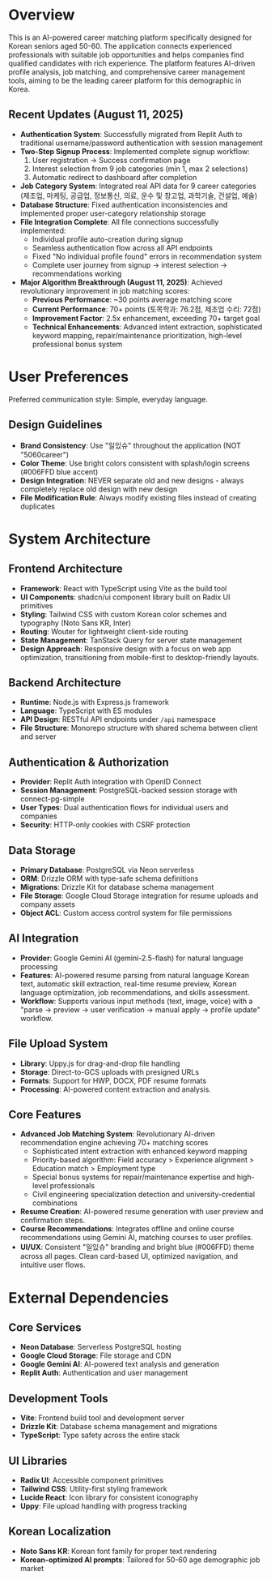 # Overview

This is an AI-powered career matching platform specifically designed for Korean seniors aged 50-60. The application connects experienced professionals with suitable job opportunities and helps companies find qualified candidates with rich experience. The platform features AI-driven profile analysis, job matching, and comprehensive career management tools, aiming to be the leading career platform for this demographic in Korea.

## Recent Updates (August 11, 2025)
- **Authentication System**: Successfully migrated from Replit Auth to traditional username/password authentication with session management
- **Two-Step Signup Process**: Implemented complete signup workflow:
  1. User registration → Success confirmation page
  2. Interest selection from 9 job categories (min 1, max 2 selections)
  3. Automatic redirect to dashboard after completion
- **Job Category System**: Integrated real API data for 9 career categories (제조업, 마케팅, 공급업, 정보통신, 의료, 운수 및 창고업, 과학기술, 건설업, 예술)
- **Database Structure**: Fixed authentication inconsistencies and implemented proper user-category relationship storage
- **File Integration Complete**: All file connections successfully implemented:
  * Individual profile auto-creation during signup
  * Seamless authentication flow across all API endpoints
  * Fixed "No individual profile found" errors in recommendation system
  * Complete user journey from signup → interest selection → recommendations working
- **Major Algorithm Breakthrough (August 11, 2025)**: Achieved revolutionary improvement in job matching scores:
  * **Previous Performance**: ~30 points average matching score
  * **Current Performance**: 70+ points (토목학과: 76.2점, 제조업 수리: 72점)
  * **Improvement Factor**: 2.5x enhancement, exceeding 70+ target goal
  * **Technical Enhancements**: Advanced intent extraction, sophisticated keyword mapping, repair/maintenance prioritization, high-level professional bonus system

# User Preferences

Preferred communication style: Simple, everyday language.

## Design Guidelines
- **Brand Consistency**: Use "일있슈" throughout the application (NOT "5060career")
- **Color Theme**: Use bright colors consistent with splash/login screens (#006FFD blue accent)
- **Design Integration**: NEVER separate old and new designs - always completely replace old design with new design
- **File Modification Rule**: Always modify existing files instead of creating duplicates

# System Architecture

## Frontend Architecture
- **Framework**: React with TypeScript using Vite as the build tool
- **UI Components**: shadcn/ui component library built on Radix UI primitives
- **Styling**: Tailwind CSS with custom Korean color schemes and typography (Noto Sans KR, Inter)
- **Routing**: Wouter for lightweight client-side routing
- **State Management**: TanStack Query for server state management
- **Design Approach**: Responsive design with a focus on web app optimization, transitioning from mobile-first to desktop-friendly layouts.

## Backend Architecture
- **Runtime**: Node.js with Express.js framework
- **Language**: TypeScript with ES modules
- **API Design**: RESTful API endpoints under `/api` namespace
- **File Structure**: Monorepo structure with shared schema between client and server

## Authentication & Authorization
- **Provider**: Replit Auth integration with OpenID Connect
- **Session Management**: PostgreSQL-backed session storage with connect-pg-simple
- **User Types**: Dual authentication flows for individual users and companies
- **Security**: HTTP-only cookies with CSRF protection

## Data Storage
- **Primary Database**: PostgreSQL via Neon serverless
- **ORM**: Drizzle ORM with type-safe schema definitions
- **Migrations**: Drizzle Kit for database schema management
- **File Storage**: Google Cloud Storage integration for resume uploads and company assets
- **Object ACL**: Custom access control system for file permissions

## AI Integration
- **Provider**: Google Gemini AI (gemini-2.5-flash) for natural language processing
- **Features**: AI-powered resume parsing from natural language Korean text, automatic skill extraction, real-time resume preview, Korean language optimization, job recommendations, and skills assessment.
- **Workflow**: Supports various input methods (text, image, voice) with a "parse → preview → user verification → manual apply → profile update" workflow.

## File Upload System
- **Library**: Uppy.js for drag-and-drop file handling
- **Storage**: Direct-to-GCS uploads with presigned URLs
- **Formats**: Support for HWP, DOCX, PDF resume formats
- **Processing**: AI-powered content extraction and analysis.

## Core Features
- **Advanced Job Matching System**: Revolutionary AI-driven recommendation engine achieving 70+ matching scores
  * Sophisticated intent extraction with enhanced keyword mapping
  * Priority-based algorithm: Field accuracy > Experience alignment > Education match > Employment type
  * Special bonus systems for repair/maintenance expertise and high-level professionals
  * Civil engineering specialization detection and university-credential combinations
- **Resume Creation**: AI-powered resume generation with user preview and confirmation steps.
- **Course Recommendations**: Integrates offline and online course recommendations using Gemini AI, matching courses to user profiles.
- **UI/UX**: Consistent "일있슈" branding and bright blue (#006FFD) theme across all pages. Clean card-based UI, optimized navigation, and intuitive user flows.

# External Dependencies

## Core Services
- **Neon Database**: Serverless PostgreSQL hosting
- **Google Cloud Storage**: File storage and CDN
- **Google Gemini AI**: AI-powered text analysis and generation
- **Replit Auth**: Authentication and user management

## Development Tools
- **Vite**: Frontend build tool and development server
- **Drizzle Kit**: Database schema management and migrations
- **TypeScript**: Type safety across the entire stack

## UI Libraries
- **Radix UI**: Accessible component primitives
- **Tailwind CSS**: Utility-first styling framework
- **Lucide React**: Icon library for consistent iconography
- **Uppy**: File upload handling with progress tracking

## Korean Localization
- **Noto Sans KR**: Korean font family for proper text rendering
- **Korean-optimized AI prompts**: Tailored for 50-60 age demographic job market